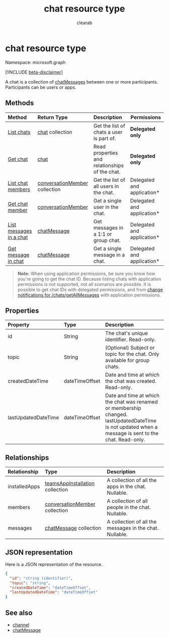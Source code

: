 ﻿---
title: "chat resource type"
description: "A chat is a collection of chatMessages between one or more participants."
author: "clearab"
localization_priority: Normal
ms.prod: "microsoft-teams"
doc_type: resourcePageType
---

# chat resource type

Namespace: microsoft.graph

[!INCLUDE [beta-disclaimer](../../includes/beta-disclaimer.md)]

A chat is a collection of [chatMessages](chatmessage.md) between one or more participants. Participants can be users or apps.

## Methods

| Method                                                 | Return Type                                            | Description                                    | Permissions                |
| :----------------------------------------------------- | :----------------------------------------------------- | :--------------------------------------------- | -------------------------- |
| [List chats](../api/chat-list.md)                      | [chat](chat.md) collection                             | Get the list of chats a user is part of.       | **Delegated only**         |
| [Get chat](../api/chat-get.md)                         | [chat](chat.md)                                        | Read properties and relationships of the chat. | **Delegated only**         |
| [List chat members](../api/conversationmember-list.md) | [conversationMember](conversationmember.md) collection | Get the list of all users in the chat.         | Delegated and application* |
| [Get chat member](../api/conversationmember-get.md)    | [conversationMember](conversationmember.md)            | Get a single user in the chat.                 | Delegated and application* |
| [List messages in a chat](../api/chat-list-message.md) | [chatMessage](../resources/chatmessage.md)             | Get messages in a 1:1 or group chat.           | Delegated and application* |
| [Get message in chat](../api/chat-get-message.md)      | [chatMessage](../resources/chatmessage.md)             | Get a single message in a chat.                | Delegated and application* |

>**Note:** When using application permissions, be sure you know how you're going to get the chat ID. Because listing chats with application permissions is not supported, 
not all scenarios are possible. It is possible to get chat IDs with delegated permissions, and from [change notifications for /chats/getAllMessages](../api/subscription-post-subscriptions.md) with application permissions.

## Properties

| Property            | Type           | Description                                                                                                                                          |
| :------------------ | :------------- | :--------------------------------------------------------------------------------------------------------------------------------------------------- |
| id                  | String         | The chat's unique identifier. Read-only.                                                                                                             |
| topic               | String         | (Optional) Subject or topic for the chat. Only available for group chats.                                                                            |
| createdDateTime     | dateTimeOffset | Date and time at which the chat was created. Read-only.                                                                                              |
| lastUpdatedDateTime | dateTimeOffset | Date and time at which the chat was renamed or membership changed. lastUpdatedDateTime is not updated when a message is sent to the chat. Read-only. |

## Relationships

| Relationship  | Type                                                       | Description                                             |
| :------------ | :--------------------------------------------------------- | :------------------------------------------------------ |
| installedApps | [teamsAppInstallation](teamsappinstallation.md) collection | A collection of all the apps in the chat. Nullable.     |
| members       | [conversationMember](conversationmember.md) collection     | A collection of all people in the chat. Nullable.       |
| messages      | [chatMessage](chatmessage.md) collection                   | A collection of all the messages in the chat. Nullable. |

## JSON representation

Here is a JSON representation of the resource.

<!-- {
  "blockType": "resource",
  "keyProperty": "id",
  "@odata.type": "microsoft.graph.chat"
}-->

```json
{
  "id": "string (identifier)",
  "topic": "string",
  "createdDateTime": "dateTimeOffset",
  "lastUpdatedDateTime": "dateTimeOffset"
}
```

## See also

- [channel](channel.md)
- [chatMessage](chatmessage.md)

<!-- uuid: 8fcb5dbc-d5aa-4681-8e31-b001d5168d79
2015-10-25 14:57:30 UTC -->

<!--
{
  "type": "#page.annotation",
  "description": "chat resource",
  "keywords": "",
  "section": "documentation",
  "tocPath": ""
}
-->

